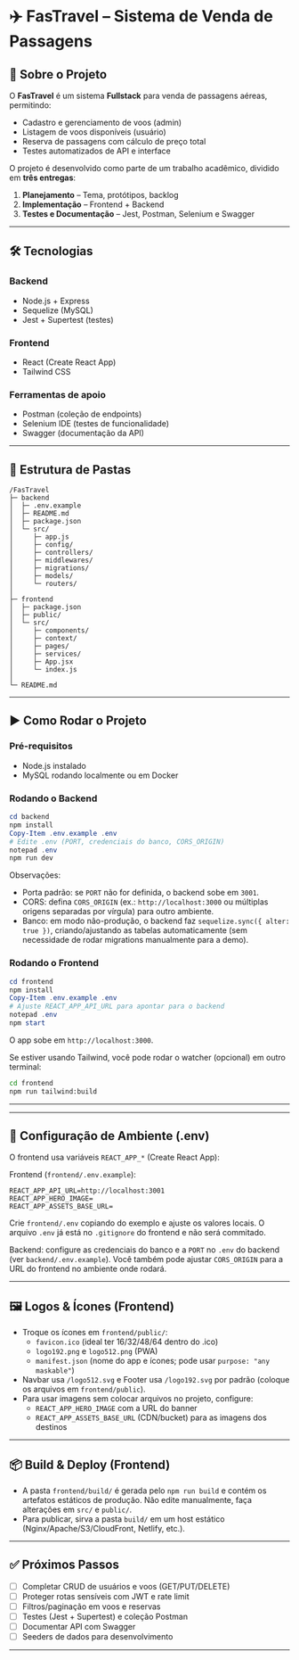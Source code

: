 # ✈️ FasTravel – Sistema de Venda de Passagens

## 📌 Sobre o Projeto

O **FasTravel** é um sistema **Fullstack** para venda de passagens aéreas, permitindo:

- Cadastro e gerenciamento de voos (admin)
- Listagem de voos disponíveis (usuário)
- Reserva de passagens com cálculo de preço total
- Testes automatizados de API e interface

O projeto é desenvolvido como parte de um trabalho acadêmico, dividido em **três entregas**:

1. **Planejamento** – Tema, protótipos, backlog
2. **Implementação** – Frontend + Backend
3. **Testes e Documentação** – Jest, Postman, Selenium e Swagger

---

## 🛠️ Tecnologias

### **Backend**

- Node.js + Express
- Sequelize (MySQL)
- Jest + Supertest (testes)

### **Frontend**

- React (Create React App)
- Tailwind CSS

### **Ferramentas de apoio**

- Postman (coleção de endpoints)
- Selenium IDE (testes de funcionalidade)
- Swagger (documentação da API)

---

## 📂 Estrutura de Pastas

```
/FasTravel
├─ backend
│  ├─ .env.example
│  ├─ README.md
│  ├─ package.json
│  └─ src/
│     ├─ app.js
│     ├─ config/
│     ├─ controllers/
│     ├─ middlewares/
│     ├─ migrations/
│     ├─ models/
│     └─ routers/
│
├─ frontend
│  ├─ package.json
│  ├─ public/
│  └─ src/
│     ├─ components/
│     ├─ context/
│     ├─ pages/
│     ├─ services/
│     ├─ App.jsx
│     └─ index.js
│
└─ README.md
```

---

## ▶️ Como Rodar o Projeto

### **Pré-requisitos**

- Node.js instalado
- MySQL rodando localmente ou em Docker

### **Rodando o Backend**

```powershell
cd backend
npm install
Copy-Item .env.example .env
# Edite .env (PORT, credenciais do banco, CORS_ORIGIN)
notepad .env
npm run dev
```

Observações:
- Porta padrão: se `PORT` não for definida, o backend sobe em `3001`.
- CORS: defina `CORS_ORIGIN` (ex.: `http://localhost:3000` ou múltiplas origens separadas por vírgula) para outro ambiente.
- Banco: em modo não-produção, o backend faz `sequelize.sync({ alter: true })`, criando/ajustando as tabelas automaticamente (sem necessidade de rodar migrations manualmente para a demo).

### **Rodando o Frontend**

```powershell
cd frontend
npm install
Copy-Item .env.example .env
# Ajuste REACT_APP_API_URL para apontar para o backend
notepad .env
npm start
```

O app sobe em `http://localhost:3000`.

Se estiver usando Tailwind, você pode rodar o watcher (opcional) em outro terminal:

```bash
cd frontend
npm run tailwind:build
```

---

---

## 🔧 Configuração de Ambiente (.env)

O frontend usa variáveis `REACT_APP_*` (Create React App):

Frontend (`frontend/.env.example`):

```
REACT_APP_API_URL=http://localhost:3001
REACT_APP_HERO_IMAGE=
REACT_APP_ASSETS_BASE_URL=
```

Crie `frontend/.env` copiando do exemplo e ajuste os valores locais. O arquivo `.env` já está no `.gitignore` do frontend e não será commitado.

Backend: configure as credenciais do banco e a `PORT` no `.env` do backend (ver `backend/.env.example`). Você também pode ajustar `CORS_ORIGIN` para a URL do frontend no ambiente onde rodará.

---

## 🖼️ Logos & Ícones (Frontend)

- Troque os ícones em `frontend/public/`:
  - `favicon.ico` (ideal ter 16/32/48/64 dentro do .ico)
  - `logo192.png` e `logo512.png` (PWA)
  - `manifest.json` (nome do app e ícones; pode usar `purpose: "any maskable"`)
- Navbar usa `/logo512.svg` e Footer usa `/logo192.svg` por padrão (coloque os arquivos em `frontend/public`).
- Para usar imagens sem colocar arquivos no projeto, configure:
  - `REACT_APP_HERO_IMAGE` com a URL do banner
  - `REACT_APP_ASSETS_BASE_URL` (CDN/bucket) para as imagens dos destinos

---

## 📦 Build & Deploy (Frontend)

- A pasta `frontend/build/` é gerada pelo `npm run build` e contém os artefatos estáticos de produção. Não edite manualmente, faça alterações em `src/` e `public/`.
- Para publicar, sirva a pasta `build/` em um host estático (Nginx/Apache/S3/CloudFront, Netlify, etc.).

---

## ✅ Próximos Passos

- [ ] Completar CRUD de usuários e voos (GET/PUT/DELETE)
- [ ] Proteger rotas sensíveis com JWT e rate limit
- [ ] Filtros/paginação em voos e reservas
- [ ] Testes (Jest + Supertest) e coleção Postman
- [ ] Documentar API com Swagger
- [ ] Seeders de dados para desenvolvimento

---
